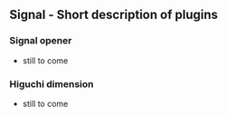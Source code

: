 ## Signal - Short description of plugins

### Signal opener
- still to come

### Higuchi dimension
- still to come

